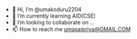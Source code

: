 - 👋 Hi, I’m @umakoduru2204
- 🌱 I’m currently learning AID(CSE)
- 💞️ I’m looking to collaborate on ...
- 📫 How to reach me umasaipriya@GMAIL.COM

<!---
umakoduru2204/umakoduru2204 is a ✨ special ✨ repository because its `README.md` (this file) appears on your GitHub profile.
You can click the Preview link to take a look at your changes.
--->
